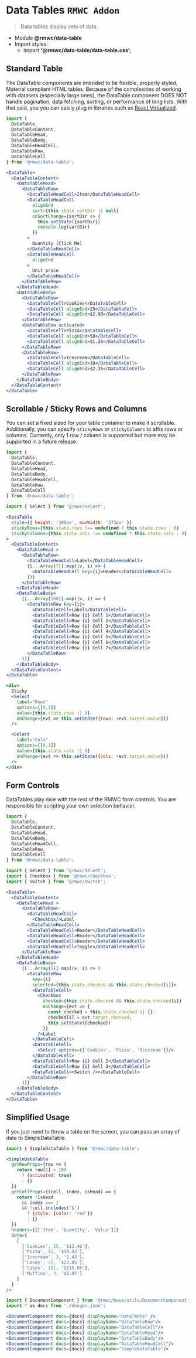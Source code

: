 # Data Tables `RMWC Addon`

> Data tables display sets of data.

- Module **@rmwc/data-table**  
- Import styles:
  - import **'@rmwc/data-table/data-table.css'**;

## Standard Table

The DataTable components are intended to be flexible, properly styled, Material compliant HTML tables. Because of the complexities of working with datasets (especially large ones), the DataTable component DOES NOT handle pagination, data fetching, sorting, or performance of long lists. With that said, you you can easily plug in libraries such as [React Virtualized](https://github.com/bvaughn/react-virtualized).

```jsx render
import {
  DataTable,
  DataTableContent,
  DataTableHead,
  DataTableBody,
  DataTableHeadCell,
  DataTableRow,
  DataTableCell
} from '@rmwc/data-table';

<DataTable>
  <DataTableContent>
    <DataTableHead>
      <DataTableRow>
        <DataTableHeadCell>Item</DataTableHeadCell>
        <DataTableHeadCell
          alignEnd
          sort={this.state.sortDir || null}
          onSortChange={sortDir => {
            this.setState({sortDir})
            console.log(sortDir)
          }}
        >
          Quantity (Click Me)
        </DataTableHeadCell>
        <DataTableHeadCell
          alignEnd
        >
          Unit price
        </DataTableHeadCell>
      </DataTableRow>
    </DataTableHead>
    <DataTableBody>
      <DataTableRow>
        <DataTableCell>Cookies</DataTableCell>
        <DataTableCell alignEnd>25</DataTableCell>
        <DataTableCell alignEnd>$2.90</DataTableCell>
      </DataTableRow>
      <DataTableRow activated>
        <DataTableCell>Pizza</DataTableCell>
        <DataTableCell alignEnd>50</DataTableCell>
        <DataTableCell alignEnd>$1.25</DataTableCell>
      </DataTableRow>
      <DataTableRow>
        <DataTableCell>Icecream</DataTableCell>
        <DataTableCell alignEnd>10</DataTableCell>
        <DataTableCell alignEnd>$2.35</DataTableCell>
      </DataTableRow>
    </DataTableBody>
  </DataTableContent>
</DataTable>
```

## Scrollable / Sticky Rows and Columns

You can set a fixed sized for your table container to make it scrollable. Additionally, you can specify `stickyRows` or `stickyColumns` to affix rows or columns. Currently, only 1 row / column is supported but more may be supported in a future release.

```jsx render
import {
  DataTable,
  DataTableContent,
  DataTableHead,
  DataTableBody,
  DataTableHeadCell,
  DataTableRow,
  DataTableCell
} from '@rmwc/data-table';

import { Select } from '@rmwc/select';

<DataTable
  style={{ height: '300px', maxWidth: '375px' }}
  stickyRows={this.state.rows !== undefined ? this.state.rows : 0}
  stickyColumns={this.state.cols !== undefined ? this.state.cols : 0}
>
  <DataTableContent>
    <DataTableHead >
      <DataTableRow>
        <DataTableHeadCell>Label</DataTableHeadCell>
        {[...Array(7)].map((v, i) => (
          <DataTableHeadCell key={i}>Header</DataTableHeadCell>
        ))}
      </DataTableRow>
    </DataTableHead>
    <DataTableBody>
      {[...Array(100)].map((v, i) => (
        <DataTableRow key={i}>
          <DataTableCell>Label</DataTableCell>
          <DataTableCell>Row {i} Cell 1</DataTableCell>
          <DataTableCell>Row {i} Cell 2</DataTableCell>
          <DataTableCell>Row {i} Cell 3</DataTableCell>
          <DataTableCell>Row {i} Cell 4</DataTableCell>
          <DataTableCell>Row {i} Cell 5</DataTableCell>
          <DataTableCell>Row {i} Cell 6</DataTableCell>
          <DataTableCell>Row {i} Cell 7</DataTableCell>
        </DataTableRow>
      ))}
    </DataTableBody>
  </DataTableContent>
</DataTable>

<div>
  Sticky
  <Select
    label="Rows"
    options={[0,1]}
    value={this.state.rows || 0}
    onChange={evt => this.setState({rows: +evt.target.value})}
  />

  <Select
    label="Cols"
    options={[0,1]}
    value={this.state.cols || 0}
    onChange={evt => this.setState({cols: +evt.target.value})}
  />
</div>

```

## Form Controls

DataTables play nice with the rest of the RMWC form controls. You are responsible for scripting your own selection behavior.

```jsx render
import {
  DataTable,
  DataTableContent,
  DataTableHead,
  DataTableBody,
  DataTableHeadCell,
  DataTableRow,
  DataTableCell
} from '@rmwc/data-table';

import { Select } from '@rmwc/select';
import { Checkbox } from '@rmwc/checkbox';
import { Switch } from '@rmwc/switch';

<DataTable>
  <DataTableContent>
    <DataTableHead >
      <DataTableRow>
        <DataTableHeadCell>
          <Checkbox/>Label
        </DataTableHeadCell>
        <DataTableHeadCell>Header</DataTableHeadCell>
        <DataTableHeadCell>Header</DataTableHeadCell>
        <DataTableHeadCell>Header</DataTableHeadCell>
        <DataTableHeadCell>Toggle</DataTableHeadCell>
      </DataTableRow>
    </DataTableHead>
    <DataTableBody>
      {[...Array(5)].map((v, i) => (
        <DataTableRow
          key={i}
          selected={this.state.checked && this.state.checked[i]}>
          <DataTableCell>
            <Checkbox
              checked={this.state.checked && this.state.checked[i]}
              onChange={evt => {
                const checked = this.state.checked || {};
                checked[i] = evt.target.checked;
                this.setState({checked})
              }}
            />Label
          </DataTableCell>
          <DataTableCell>
            <Select options={['Cookies', 'Pizza', 'Icecream']}/>
          </DataTableCell>
          <DataTableCell>Row {i} Cell 2</DataTableCell>
          <DataTableCell>Row {i} Cell 3</DataTableCell>
          <DataTableCell><Switch /></DataTableCell>
        </DataTableRow>
      ))}
    </DataTableBody>
  </DataTableContent>
</DataTable>
```

## Simplified Usage

If you just need to throw a table on the screen, you can pass an array of data to SimpleDataTable.

```jsx render
import { SimpleDataTable } from '@rmwc/data-table';

<SimpleDataTable
  getRowProps={row => {
    return row[1] > 100
      ? {activated: true}
      : {}
  }}
  getCellProps={(cell, index, isHead) => {
    return !isHead
      && index === 2
      && !cell.includes('$')
        ? {style: {color: 'red'}}
        : {}
  }}
  headers={[['Item', 'Quantity', 'Value']]}
  data={
    [
      ['Cookies', 25, '$12.40'],
      ['Pizza', 11, '$10.43'],
      ['Icecream', 3, '1.43'],
      ['Candy', 72, '$22.45'],
      ['Cakes', 101, '$215.05'],
      ['Muffins', 3, '$5.97']
    ]
  }
/>
```


```jsx renderOnly
import { DocumentComponent } from '@rmwc/base/utils/DocumentComponent';
import * as docs from './docgen.json';

<DocumentComponent docs={docs} displayName="DataTable" />
<DocumentComponent docs={docs} displayName="DataTableRow"/>
<DocumentComponent docs={docs} displayName="DataTableCell"/>
<DocumentComponent docs={docs} displayName="DataTableHead"/>
<DocumentComponent docs={docs} displayName="DataTableBody"/>
<DocumentComponent docs={docs} displayName="DataTableHeadCell"/>
<DocumentComponent docs={docs} displayName="SimpleDataTable"/>
```
